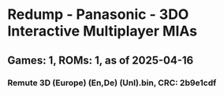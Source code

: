 # Redump - Panasonic - 3DO Interactive Multiplayer MIAs
## Games: 1, ROMs: 1, as of 2025-04-16

### Remute 3D (Europe) (En,De) (Unl).bin, CRC: 2b9e1cdf
